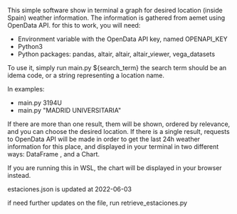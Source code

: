 This simple software show in terminal a graph for desired location (inside Spain) weather information.
The information is gathered from aemet using OpenData API.
for this to work, you will need:
 - Environment variable with the OpenData API key, named OPENAPI_KEY
 - Python3
 - Python packages: pandas, altair, altair, altair_viewer, vega_datasets

To use it, simply run main.py ${search_term}
the search term should be an idema code, or a string representing a location name.

In examples:
- main.py 3194U
- main.py "MADRID UNIVERSITARIA"

If there are more than one result, them will be shown, ordered by relevance, and you can choose the desired location.
If there is a single result, requests to OpenData API will be made in order to get the last 24h weather information for this place, and displayed in your terminal in two different ways: DataFrame , and a Chart.

If you are running this in WSL, the chart will be displayed in your browser instead.

estaciones.json is updated at 2022-06-03

if need further updates on the file, run retrieve_estaciones.py


